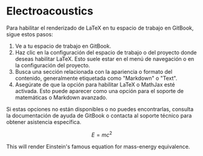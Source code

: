 # Electroacoustics

Para habilitar el renderizado de LaTeX en tu espacio de trabajo en GitBook, sigue estos pasos:

1. Ve a tu espacio de trabajo en GitBook.
2. Haz clic en la configuración del espacio de trabajo o del proyecto donde deseas habilitar LaTeX. Esto suele estar en el menú de navegación o en la configuración del proyecto.
3. Busca una sección relacionada con la apariencia o formato del contenido, generalmente etiquetada como "Markdown" o "Text".
4. Asegúrate de que la opción para habilitar LaTeX o MathJax esté activada. Esto puede aparecer como una opción para el soporte de matemáticas o Markdown avanzado.

Si estas opciones no están disponibles o no puedes encontrarlas, consulta la documentación de ayuda de GitBook o contacta al soporte técnico para obtener asistencia específica.

$$
E = mc^2
$$

This will render Einstein's famous equation for mass-energy equivalence.
